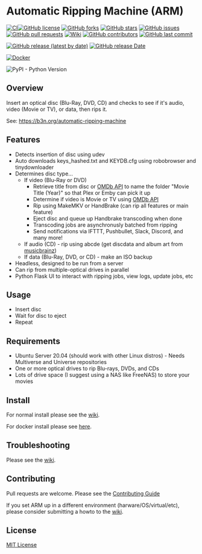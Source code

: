 # Automatic Ripping Machine (ARM)
[![CI](https://github.com/automatic-ripping-machine/automatic-ripping-machine/actions/workflows/main.yml/badge.svg)](https://github.com/automatic-ripping-machine/automatic-ripping-machine/actions/workflows/main.yml)[![GitHub license](https://img.shields.io/github/license/automatic-ripping-machine/automatic-ripping-machine?style=plastic)](https://github.com/automatic-ripping-machine/automatic-ripping-machine/blob/v2_devel/LICENSE)
[![GitHub forks](https://img.shields.io/github/forks/automatic-ripping-machine/automatic-ripping-machine?style=plastic)](https://github.com/automatic-ripping-machine/automatic-ripping-machine/network)
[![GitHub stars](https://img.shields.io/github/stars/automatic-ripping-machine/automatic-ripping-machine?style=plastic)](https://github.com/automatic-ripping-machine/automatic-ripping-machine/stargazers)
[![GitHub issues](https://img.shields.io/github/issues/automatic-ripping-machine/automatic-ripping-machine?style=plastic)](https://github.com/automatic-ripping-machine/automatic-ripping-machine/issues)
[![GitHub pull requests](https://img.shields.io/github/issues-pr/automatic-ripping-machine/automatic-ripping-machine?style=plastic)](https://github.com/automatic-ripping-machine/automatic-ripping-machine/pulls)
[![Wiki](https://img.shields.io/badge/Wiki-Get%20Help-brightgreen?style=plastic)](https://github.com/automatic-ripping-machine/automatic-ripping-machine/wiki)
[![GitHub contributors](https://img.shields.io/github/contributors/automatic-ripping-machine/automatic-ripping-machine?style=plastic)](https://github.com/automatic-ripping-machine/automatic-ripping-machine/graphs/contributors)
[![GitHub last commit](https://img.shields.io/github/last-commit/automatic-ripping-machine/automatic-ripping-machine?&style=plastic)](https://github.com/automatic-ripping-machine/automatic-ripping-machine/commits/v2_devel)

[![GitHub release (latest by date)](https://img.shields.io/github/v/release/automatic-ripping-machine/automatic-ripping-machine?label=Latest%20Stable%20Version&style=plastic)](https://github.com/automatic-ripping-machine/automatic-ripping-machine/releases)
[![GitHub release Date](https://img.shields.io/github/release-date/automatic-ripping-machine/automatic-ripping-machine?label=Latest%20Stable%20Released&style=plastic)](https://github.com/automatic-ripping-machine/automatic-ripping-machine/releases)

[![Docker](https://img.shields.io/docker/pulls/1337server/automatic-ripping-machine.svg)](https://hub.docker.com/r/1337server/automatic-ripping-machine)

![PyPI - Python Version](https://img.shields.io/pypi/pyversions/django?style=plastic)



## Overview

Insert an optical disc (Blu-Ray, DVD, CD) and checks to see if it's audio, video (Movie or TV), or data, then rips it.

See: https://b3n.org/automatic-ripping-machine


## Features

- Detects insertion of disc using udev
- Auto downloads keys_hashed.txt and KEYDB.cfg using robobrowser and tinydownloader
- Determines disc type...
  - If video (Blu-Ray or DVD)
    - Retrieve title from disc or [OMDb API](http://www.omdbapi.com/) to name the folder "Movie Title (Year)" so that Plex or Emby can pick it up
    - Determine if video is Movie or TV using [OMDb API](http://www.omdbapi.com/)
    - Rip using MakeMKV or HandBrake (can rip all features or main feature)
    - Eject disc and queue up Handbrake transcoding when done
    - Transcoding jobs are asynchronusly batched from ripping
    - Send notifications via IFTTT, Pushbullet, Slack, Discord, and many more!
  - If audio (CD) - rip using abcde (get discdata and album art from [musicbrainz](https://musicbrainz.org/))
  - If data (Blu-Ray, DVD, or CD) - make an ISO backup
- Headless, designed to be run from a server
- Can rip from multiple-optical drives in parallel
- Python Flask UI to interact with ripping jobs, view logs, update jobs, etc



## Usage

- Insert disc
- Wait for disc to eject
- Repeat


## Requirements

- Ubuntu Server 20.04 (should work with other Linux distros) - Needs Multiverse and Universe repositories
- One or more optical drives to rip Blu-rays, DVDs, and CDs
- Lots of drive space (I suggest using a NAS like FreeNAS) to store your movies


## Install

For normal install please see the [wiki](https://github.com/automatic-ripping-machine/automatic-ripping-machine/wiki/).

For docker install please see [here](https://github.com/automatic-ripping-machine/automatic-ripping-machine/wiki/docker).

## Troubleshooting
 Please see the [wiki](https://github.com/automatic-ripping-machine/automatic-ripping-machine/wiki/).

## Contributing

Pull requests are welcome.  Please see the [Contributing Guide](https://github.com/automatic-ripping-machine/automatic-ripping-machine/wiki/Contributing-Guide)

If you set ARM up in a different environment (harware/OS/virtual/etc), please consider submitting a howto to the [wiki](https://github.com/automatic-ripping-machine/automatic-ripping-machine/wiki).

## License

[MIT License](LICENSE)
